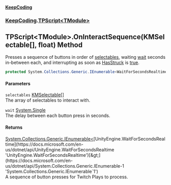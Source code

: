 #### [KeepCoding](index.md 'index')
### [KeepCoding](KeepCoding.md 'KeepCoding').[TPScript&lt;TModule&gt;](TPScript.TModule..md 'KeepCoding.TPScript&lt;TModule&gt;')
## TPScript&lt;TModule&gt;.OnInteractSequence(KMSelectable[], float) Method
Presses a sequence of buttons in order of [selectables](TPScript.TModule..OnInteractSequence.AhOFDrmmnRpVPkl37xNrYA.md#KeepCoding.TPScript.TModule..OnInteractSequence(KMSelectable...float).selectables 'KeepCoding.TPScript&lt;TModule&gt;.OnInteractSequence(KMSelectable[], float).selectables'), waiting [wait](TPScript.TModule..OnInteractSequence.AhOFDrmmnRpVPkl37xNrYA.md#KeepCoding.TPScript.TModule..OnInteractSequence(KMSelectable...float).wait 'KeepCoding.TPScript&lt;TModule&gt;.OnInteractSequence(KMSelectable[], float).wait') seconds in-between each, and interrupting as soon as [HasStruck](ModuleScript.HasStruck.md 'KeepCoding.ModuleScript.HasStruck') is [true](https://docs.microsoft.com/en-us/dotnet/csharp/language-reference/builtin-types/bool 'https://docs.microsoft.com/en-us/dotnet/csharp/language-reference/builtin-types/bool').  
```csharp
protected System.Collections.Generic.IEnumerable<WaitForSecondsRealtime> OnInteractSequence(KMSelectable[] selectables, float wait);
```
#### Parameters
<a name='KeepCoding.TPScript.TModule..OnInteractSequence(KMSelectable...float).selectables'></a>
`selectables` [KMSelectable](https://docs.microsoft.com/en-us/dotnet/api/KMSelectable 'KMSelectable')[[]](https://docs.microsoft.com/en-us/dotnet/api/System.Array 'System.Array')  
The array of selectables to interact with.
  
<a name='KeepCoding.TPScript.TModule..OnInteractSequence(KMSelectable...float).wait'></a>
`wait` [System.Single](https://docs.microsoft.com/en-us/dotnet/api/System.Single 'System.Single')  
The delay between each button press in seconds.
  
#### Returns
[System.Collections.Generic.IEnumerable&lt;](https://docs.microsoft.com/en-us/dotnet/api/System.Collections.Generic.IEnumerable-1 'System.Collections.Generic.IEnumerable`1')[UnityEngine.WaitForSecondsRealtime](https://docs.microsoft.com/en-us/dotnet/api/UnityEngine.WaitForSecondsRealtime 'UnityEngine.WaitForSecondsRealtime')[&gt;](https://docs.microsoft.com/en-us/dotnet/api/System.Collections.Generic.IEnumerable-1 'System.Collections.Generic.IEnumerable`1')  
A sequence of button presses for Twitch Plays to process.
